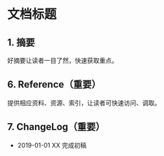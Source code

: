 # 文档标题

## 1. 摘要

好摘要让读者一目了然，快速获取重点。

## 6. Reference（重要）

提供相应资料、资源、索引，让读者可快速访问、调取。

## 7. ChangeLog（重要）

- 2019-01-01 XX 完成初稿
